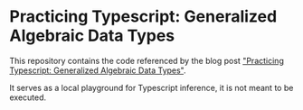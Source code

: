 # Practicing Typescript: Generalized Algebraic Data Types

This repository contains the code referenced by the blog post ["Practicing Typescript: Generalized Algebraic Data Types"](https://www.matteopellegrino.dev/posts/typescript-algebraic-data-types).

It serves as a local playground for Typescript inference, it is not meant to be executed.
